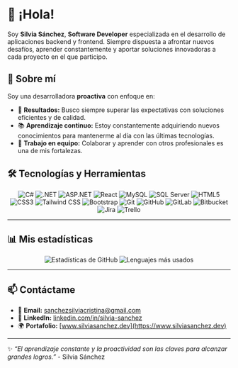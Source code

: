 #   👋 ¡Hola!
  

Soy **Silvia Sánchez**, **Software Developer** especializada en el desarrollo de aplicaciones backend y frontend. Siempre dispuesta a afrontar nuevos desafíos, aprender constantemente y aportar soluciones innovadoras a cada proyecto en el que participo.

## 🌟 **Sobre mí**
Soy una desarrolladora **proactiva** con enfoque en:
- 🎯 **Resultados:** Busco siempre superar las expectativas con soluciones eficientes y de calidad.
- 📚 **Aprendizaje continuo:** Estoy constantemente adquiriendo nuevos conocimientos para mantenerme al día con las últimas tecnologías.
- 🤝 **Trabajo en equipo:** Colaborar y aprender con otros profesionales es una de mis fortalezas.

## 🛠 **Tecnologías y Herramientas**
<div align="center">
  <img src="https://img.shields.io/badge/C%23-239120?style=for-the-badge&logo=c-sharp&logoColor=white" alt="C#"/>
  <img src="https://img.shields.io/badge/.NET-512BD4?style=for-the-badge&logo=dotnet&logoColor=white" alt=".NET"/>
  <img src="https://img.shields.io/badge/ASP.NET-512BD4?style=for-the-badge&logo=dotnet&logoColor=white" alt="ASP.NET"/>
  <img src="https://img.shields.io/badge/React-61DAFB?style=for-the-badge&logo=react&logoColor=black" alt="React"/>
  <img src="https://img.shields.io/badge/MySQL-4479A1?style=for-the-badge&logo=mysql&logoColor=white" alt="MySQL"/>
  <img src="https://img.shields.io/badge/SQL%20Server-CC2927?style=for-the-badge&logo=microsoft-sql-server&logoColor=white" alt="SQL Server"/>
  <img src="https://img.shields.io/badge/HTML5-E34F26?style=for-the-badge&logo=html5&logoColor=white" alt="HTML5"/>
  <img src="https://img.shields.io/badge/CSS3-1572B6?style=for-the-badge&logo=css3&logoColor=white" alt="CSS3"/>
  <img src="https://img.shields.io/badge/Tailwind_CSS-06B6D4?style=for-the-badge&logo=tailwind-css&logoColor=white" alt="Tailwind CSS"/>
  <img src="https://img.shields.io/badge/Bootstrap-7952B3?style=for-the-badge&logo=bootstrap&logoColor=white" alt="Bootstrap"/>
  <img src="https://img.shields.io/badge/Git-F05032?style=for-the-badge&logo=git&logoColor=white" alt="Git"/>
  <img src="https://img.shields.io/badge/GitHub-181717?style=for-the-badge&logo=github&logoColor=white" alt="GitHub"/>
  <img src="https://img.shields.io/badge/GitLab-FC6D26?style=for-the-badge&logo=gitlab&logoColor=white" alt="GitLab"/>
  <img src="https://img.shields.io/badge/Bitbucket-0052CC?style=for-the-badge&logo=bitbucket&logoColor=white" alt="Bitbucket"/>
  <img src="https://img.shields.io/badge/Jira-0052CC?style=for-the-badge&logo=jira&logoColor=white" alt="Jira"/>
  <img src="https://img.shields.io/badge/Trello-0052CC?style=for-the-badge&logo=trello&logoColor=white" alt="Trello"/>
</div>

---

## 📊 **Mis estadísticas**
<div align="center">
  <img src="https://github-readme-stats.vercel.app/api?username=silviasanchez&show_icons=true&theme=radical" alt="Estadísticas de GitHub" />
  <img src="https://github-readme-stats.vercel.app/api/top-langs/?username=silviasanchez&layout=compact&theme=radical" alt="Lenguajes más usados" />
</div>

---

## 📫 **Contáctame**
- 📧 **Email:** sanchezsilviacristina@gmail.com
- 💼 **LinkedIn:** [linkedin.com/in/silvia-sanchez](https://ar.linkedin.com/in/silvia-s%C3%A1nchez-23001427)
- 🌍 **Portafolio:** [www.silviasanchez.dev](https://www.silviasanchez.dev)

---

✨ _“El aprendizaje constante y la proactividad son las claves para alcanzar grandes logros.”_ - Silvia Sánchez

